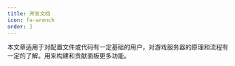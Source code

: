 ```yaml
---
title: 开发文档
icon: fa-wrench
order: 1
---
```


本文章适用于对配置文件或代码有一定基础的用户，对游戏服务器的原理和流程有一定的了解。用来构建和贡献面板更多功能。